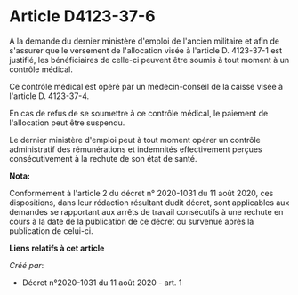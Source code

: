 # Article D4123-37-6

A la demande du dernier ministère d'emploi de l'ancien militaire et afin de s'assurer que le versement de l'allocation visée
à l'article D. 4123-37-1 est justifié, les bénéficiaires de celle-ci peuvent être soumis à tout moment à un contrôle médical.

Ce contrôle médical est opéré par un médecin-conseil de la caisse visée à l'article D. 4123-37-4.

En cas de refus de se soumettre à ce contrôle médical, le paiement de l'allocation peut être suspendu.

Le dernier ministère d'emploi peut à tout moment opérer un contrôle administratif des rémunérations et indemnités
effectivement perçues consécutivement à la rechute de son état de santé.

**Nota:**

Conformément à l'article 2 du décret n° 2020-1031 du 11 août 2020, ces dispositions, dans leur rédaction résultant dudit
décret, sont applicables aux demandes se rapportant aux arrêts de travail consécutifs à une rechute en cours à la date de la
publication de ce décret ou survenue après la publication de celui-ci.

**Liens relatifs à cet article**

_Créé par_:

  - Décret n°2020-1031 du 11 août 2020 - art. 1
